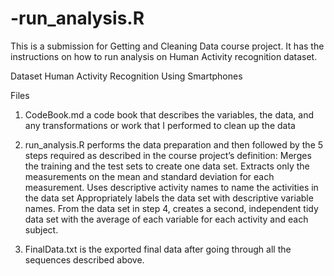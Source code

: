 # -run_analysis.R
This is a submission for Getting and Cleaning Data course project. It has the instructions on how to run analysis on Human Activity recognition dataset.

Dataset
Human Activity Recognition Using Smartphones

Files
1.	CodeBook.md a code book that describes the variables, the data, and any transformations or work that I performed to clean up the data

2.	run_analysis.R performs the data preparation and then followed by the 5 steps required as described in the course project’s definition:
Merges the training and the test sets to create one data set.
Extracts only the measurements on the mean and standard deviation for each measurement.
Uses descriptive activity names to name the activities in the data set
Appropriately labels the data set with descriptive variable names.
From the data set in step 4, creates a second, independent tidy data set with the average of each variable for each activity and each subject.
3.	FinalData.txt is the exported final data after going through all the sequences described above.

